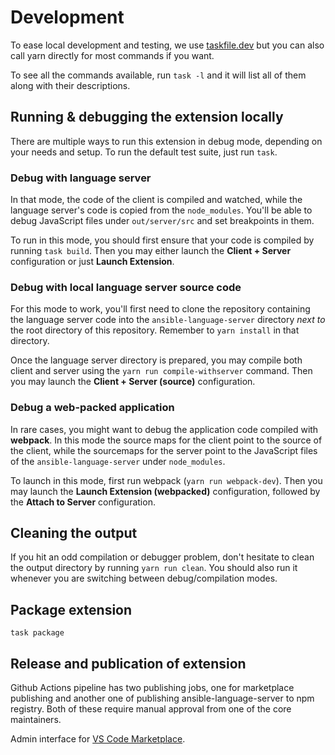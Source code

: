 # Development

To ease local development and testing, we use
[taskfile.dev](https://taskfile.dev/) but you can also call yarn directly for
most commands if you want.

To see all the commands available, run `task -l` and it will list all of them
along with their descriptions.

## Running & debugging the extension locally

There are multiple ways to run this extension in debug mode, depending on your
needs and setup. To run the default test suite, just run `task`.

### Debug with language server

In that mode, the code of the client is compiled and watched, while the language
server's code is copied from the `node_modules`. You'll be able to debug
JavaScript files under `out/server/src` and set breakpoints in them.

To run in this mode, you should first ensure that your code is compiled by
running `task build`. Then you may either launch the **Client + Server**
configuration or just **Launch Extension**.

### Debug with local language server source code

For this mode to work, you'll first need to clone the repository containing the
language server code into the `ansible-language-server` directory _next to_ the
root directory of this repository. Remember to `yarn install` in that directory.

Once the language server directory is prepared, you may compile both client and
server using the `yarn run compile-withserver` command. Then you may launch the
**Client + Server (source)** configuration.

### Debug a web-packed application

In rare cases, you might want to debug the application code compiled with
**webpack**. In this mode the source maps for the client point to the source of
the client, while the sourcemaps for the server point to the JavaScript files of
the `ansible-language-server` under `node_modules`.

To launch in this mode, first run webpack (`yarn run webpack-dev`). Then you may
launch the **Launch Extension (webpacked)** configuration, followed by the
**Attach to Server** configuration.

## Cleaning the output

If you hit an odd compilation or debugger problem, don't hesitate to clean the
output directory by running `yarn run clean`. You should also run it whenever
you are switching between debug/compilation modes.

## Package extension

```shell
task package
```

## Release and publication of extension

Github Actions pipeline has two publishing jobs, one for marketplace publishing
and another one of publishing ansible-language-server to npm registry. Both of
these require manual approval from one of the core maintainers.

Admin interface for
[VS Code Marketplace](https://marketplace.visualstudio.com/manage/publishers/redhat).
